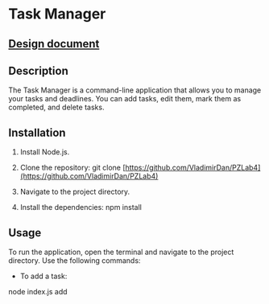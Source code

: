 # Task Manager

## [Design document](https://docs.google.com/document/d/1wOZQT3JZNSvGeP0AkZhOKvR5OAstvrzG/edit?usp=share_link&ouid=112528746514985709552&rtpof=true&sd=true)

## Description

The Task Manager is a command-line application that allows you to manage your tasks and deadlines. You can add tasks, edit them, mark them as completed, and delete tasks. 


## Installation

1. Install Node.js.

2. Clone the repository:
git clone [https://github.com/VladimirDan/PZLab4](https://github.com/VladimirDan/PZLab4)

3. Navigate to the project directory.

4. Install the dependencies:
npm install

## Usage

To run the application, open the terminal and navigate to the project directory. Use the following commands:

- To add a task:

node index.js add <title> <description> <deadline>

Replace `<title>`, `<description>`, and `<deadline>` with the respective details of the task.

- To show tasks:

node index.js show <taskType>

Replace `<taskType>` with one of the following options:
  - `all`: Show all tasks.
  - `completed`: Show completed tasks.
  - `overdue`: Show overdue tasks.
  - `incompleted`: Show incompleted tasks.
- To delete a task:

node index.js delete <title>

Replace `<title>` with the title of the task you want to delete.

- To edit a task:

node index.js edit <title> [<newTitle>] [<newDescription>] [<newDeadline>]

Replace `<title>` with the title of the task you want to edit. Optional parameters `<newTitle>`, `<newDescription>`, and `<newDeadline>` can be provided to update the respective details of the task.

- To mark a task as completed:

node index.js finish <title>

Replace `<title>` with the title of the task you want to mark as completed.
